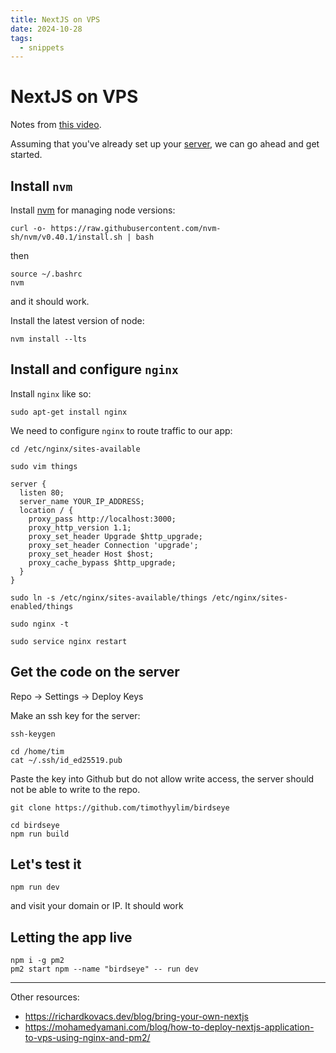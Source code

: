 ```yaml
---
title: NextJS on VPS
date: 2024-10-28
tags:
  - snippets
---
```

# NextJS on VPS 

Notes from [this video](https://www.youtube.com/watch?v=vj34hX8jWM0).

Assuming that you've already set up your [server](/setting-up-an-ubuntu-server), we can go ahead and get started.

## Install `nvm`

Install [nvm](https://github.com/nvm-sh/nvm) for managing node versions:

```
curl -o- https://raw.githubusercontent.com/nvm-sh/nvm/v0.40.1/install.sh | bash
```

then 

```
source ~/.bashrc
nvm
```

and it should work.

Install the latest version of node:

```
nvm install --lts
```

## Install and configure `nginx`

Install `nginx` like so:

```
sudo apt-get install nginx
```

We need to configure `nginx` to route traffic to our app:

```
cd /etc/nginx/sites-available 
```

```
sudo vim things
```


```
server {
  listen 80;
  server_name YOUR_IP_ADDRESS;
  location / {
    proxy_pass http://localhost:3000;
    proxy_http_version 1.1;
    proxy_set_header Upgrade $http_upgrade;
    proxy_set_header Connection 'upgrade';
    proxy_set_header Host $host;
    proxy_cache_bypass $http_upgrade;
  }
}
```

```
sudo ln -s /etc/nginx/sites-available/things /etc/nginx/sites-enabled/things
```

```
sudo nginx -t
```

```
sudo service nginx restart
```

## Get the code on the server

Repo → Settings → Deploy Keys

Make an ssh key for the server:

```
ssh-keygen 
```

```
cd /home/tim
cat ~/.ssh/id_ed25519.pub
```

Paste the key into Github but do not allow write access, the server should not be able to write to the repo.

```
git clone https://github.com/timothyylim/birdseye
```

```
cd birdseye
npm run build
```

## Let's test it 

```
npm run dev
```

and visit your domain or IP. It should work


## Letting the app live

```
npm i -g pm2 
pm2 start npm --name "birdseye" -- run dev
```


---

Other resources:
- https://richardkovacs.dev/blog/bring-your-own-nextjs
- https://mohamedyamani.com/blog/how-to-deploy-nextjs-application-to-vps-using-nginx-and-pm2/